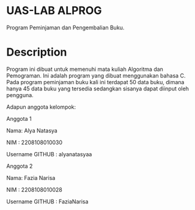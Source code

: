 # UAS-LAB ALPROG
Program Peminjaman dan Pengembalian Buku.

# Description
Program ini dibuat untuk memenuhi mata kuliah Algoritma dan Pemograman.
Ini adalah program yang dibuat menggunakan bahasa C. Pada program peminjaman buku kali ini
terdapat 50 data buku, dimana hanya 45 data buku yang tersedia sedangkan sisanya dapat diinput oleh pengguna.
 
 Adapun anggota kelompok:

Anggota 1

Nama: Alya Natasya

NIM : 2208108010030

Username GITHUB : alyanatasyaa



Anggota 2

Nama: Fazia Narisa

NIM : 2208108010028

Username GITHUB : FaziaNarisa

